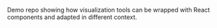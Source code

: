 Demo repo showing how visualization tools can be wrapped with React components and adapted in different context.